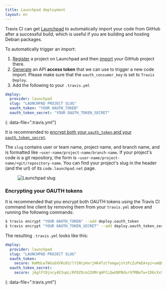 ```yaml
---
title: Launchpad deployment
layout: en
---
```


Travis CI can get [Launchpad](https://launchpad.net/) to automatically import your code from GitHub after a successful build, which is useful if you are building and hosting Debian packages.

To automatically trigger an import:

1. [Register](https://launchpad.net/projects/+new) a project on Launchpad and then [import](https://code.launchpad.net/+code-imports/+new) your GitHub project there.
2. [Generate](https://help.launchpad.net/API/SigningRequests) an API **access token** that we can use to trigger a new code import. Please make sure that the `oauth_consumer_key` is set to `Travis Deploy`.
3. Add the following to your `.travis.yml`

```yaml
deploy:
  provider: launchpad
  slug: "LAUNCHPAD PROJECT SLUG"
  oauth_token: "YOUR OAUTH_TOKEN"
  oauth_token_secret: "YOUR OAUTH_TOKEN_SECRET"
```

{: data-file=".travis.yml"}

It is recommended to [encrypt both your `oauth_token` and your `oauth_token_secret`](/user/deployment/launchpad/#encrypting-your-oauth-tokens).

The `slug` contains user or team name, project name, and branch name, and is formatted like `~user-name/project-name/branch-name`.  If your project's code is a git repository, the form is `~user-name/project-name/+git/repository-name`. You can find your project's slug in the header (and the url) of its `code.launchpad.net` page.

<figure>
  <img alt="Launchpad slug" src="/images/launchpad-slug.png"/>
</figure>

### Encrypting your OAUTH tokens

It is recommended that you encrypt both OAUTH tokens using the Travis CI command line client by removing them from your `travis.yml` above and running the following commands:

```bash
$ travis encrypt "YOUR OAUTH_TOKEN" --add deploy.oauth_token
$ travis encrypt "YOUR OAUTH_TOKEN_SECRET" --add deploy.oauth_token_secret
```

The resulting `.travis.yml` looks like this:

```yaml
deploy:
  provider: launchpad
  slug: "LAUNCHPAD PROJECT SLUG"
  oauth_token:
    secure: KmMdcwTWGubXVRu93/lY1NtyHxrjHK4TzCfemgwjsYzPcZuPmEA+pz+umQBN\n1ZhzUHZwDNsDd2VnBgYq27ZdcS2cRvtyI/IFuM/xJoRi0jpdTn/KsXR47zeE\nr2bFxRqrdY0fERVHSMkBiBrN/KV5T70js4Y6FydsWaQgXCg+WEU=
  oauth_token_secret:
    secure: jAglFtDjncy4E3upL/RF0ZOcmJ2UMrqHFCLQwU8PBdurhTMBeTw+IO6cXx5z\nU5zqvPYo/ghZ8mMuUhvHiGDM6m6OlMP7+l10VTxH1CoVew2NcQvRdfK3P+4S\nZJ43Hyh/ZLCjft+JK0tBwoa3VbH2+ZTzkRZQjdg54bE16C7Mf1A=
```

{: data-file=".travis.yml"}
